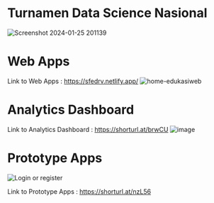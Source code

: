 # Turnamen Data Science Nasional
![Screenshot 2024-01-25 201139](https://github.com/Danangadi26/Turnamen-Data-Science-Nasional-2023/assets/86056910/3fe0f361-4900-4c8c-96d8-9d774a53036f)

# Web Apps 
Link to Web Apps : https://sfedrv.netlify.app/
![home-edukasiweb](https://github.com/Danangadi26/Turnamen-Data-Science-Nasional-2023/assets/86056910/ed9ce329-68e3-4f76-a408-41d576b7abef)

# Analytics Dashboard
Link to Analytics Dashboard : https://shorturl.at/brwCU
![image](https://github.com/Danangadi26/Turnamen-Data-Science-Nasional-2023/assets/86056910/316cf87f-d0c3-4a4c-a04e-c012a20081b6)

# Prototype Apps
![Login or register](https://github.com/Danangadi26/Turnamen-Data-Science-Nasional-2023/assets/86056910/1b6d481b-ce30-49d0-9e0d-3e4000d555f0)

Link to Prototype Apps : https://shorturl.at/nzL56
